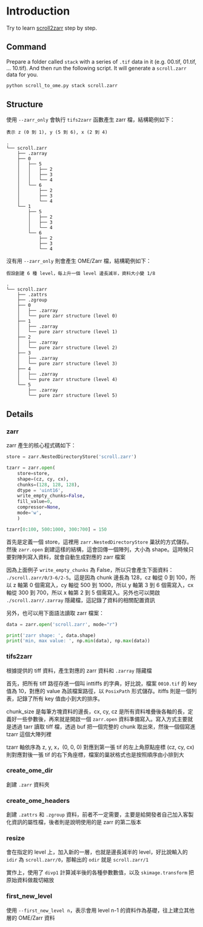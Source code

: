# Introduction

Try to learn [scroll2zarr](https://github.com/KhartesViewer/scroll2zarr) step by step.

## Command

Prepare a folder called `stack` with a series of `.tif` data in it (e.g. 00.tif, 01.tif, ... 10.tif). And then run the following script. It will generate a `scroll.zarr` data for you.

```bash
python scroll_to_ome.py stack scroll.zarr
```

## Structure

使用 `--zarr_only` 會執行 `tifs2zarr` 函數產生 zarr 檔，結構範例如下：

```
表示 z (0 到 1), y (5 到 6), x (2 到 4)

.
└── scroll.zarr
    ├── .zarray
    ├── 0
    │   ├── 5
    │   │   ├── 2
    │   │   ├── 3
    │   │   └── 4
    │   └── 6
    │       ├── 2
    │       ├── 3
    │       └── 4
    └── 1
        ├── 5
        │   ├── 2
        │   ├── 3
        │   └── 4
        └── 6
            ├── 2
            ├── 3
            └── 4
```

沒有用 `--zarr_only` 則會產生 OME/Zarr 檔，結構範例如下：

```
假設創建 6 種 level，每上升一個 level 邊長減半，資料大小變 1/8

.
└── scroll.zarr
    ├── .zattrs
    ├── .zgroup
    ├── 0
    │   ├── .zarray
    │   └── pure zarr structure (level 0)
    ├── 1
    │   ├── .zarray
    │   └── pure zarr structure (level 1)
    ├── 2
    │   ├── .zarray
    │   └── pure zarr structure (level 2)
    ├── 3
    │   ├── .zarray
    │   └── pure zarr structure (level 3)
    ├── 4
    │   ├── .zarray
    │   └── pure zarr structure (level 4)
    └── 5
        ├── .zarray
        └── pure zarr structure (level 5)
```

## Details

### zarr

zarr 產生的核心程式碼如下：

```python
store = zarr.NestedDirectoryStore('scroll.zarr')

tzarr = zarr.open(
    store=store, 
    shape=(cz, cy, cx), 
    chunks=(128, 128, 128),
    dtype = 'uint16',
    write_empty_chunks=False,
    fill_value=0,
    compressor=None,
    mode='w',
    )

tzarr[0:100, 500:1000, 300:700] = 150
```

首先是定義一個 store，這裡用 `zarr.NestedDirectoryStore` 巢狀的方式儲存。然後 `zarr.open` 創建這樣的結構，這會回傳一個陣列，大小為 shape。這時候只要對陣列寫入資料，就會自動生成對應的 zarr 檔案

因為上面例子 `write_empty_chunks` 為 False，所以只會產生下面資料： `./scroll.zarr/0/3-6/2-5`。這是因為 chunk 邊長為 128，cz 軸從 0 到 100，所以 z 軸第 0 個需寫入，cy 軸從 500 到 1000，所以 y 軸第 3 到 6 個需寫入，cx 軸從 300 到 700，所以 x 軸第 2 到 5 個需寫入。另外也可以開啟 `./scroll.zarr/.zarray` 隱藏檔，這記錄了資料的相關配置資訊

另外，也可以用下面語法讀取 zarr 檔案：

```python
data = zarr.open('scroll.zarr', mode="r")

print('zarr shape: ', data.shape)
print('min, max value: ', np.min(data), np.max(data))
```

### tifs2zarr

根據提供的 tiff 資料，產生對應的 zarr 資料和 `.zarray` 隱藏檔

首先，把所有 tiff 路徑存進一個叫 inttiffs 的字典，好比說，檔案 `0010.tif` 的 key 值為 10，對應的 value 為該檔案路徑，以 `PosixPath` 形式儲存。itiffs 則是一個列表，記錄了所有 key 值由小到大的排序。

chunk_size 是每筆方塊資料的邊長，cx, cy, cz 是所有資料堆疊後各軸的長，定義好一些參數後，再來就是開啟一個 `zarr.open` 資料準備寫入。寫入方式主要就是透過 tarr 讀取 tiff 檔，透過 buf 把一個完整的 chunk 取出來，然後一個個寫進 tzarr 這個大陣列裡

tzarr 軸依序為 z, y, x，(0, 0, 0) 對應到第一張 tif 的左上角原點座標 (cz, cy, cx) 則對應對後一張 tif 的右下角座標，檔案的巢狀格式也是按照順序由小排到大

### create_ome_dir

創建 `.zarr` 資料夾

### create_ome_headers

創建 `.zattrs` 和 `.zgroup` 資料，前者不一定需要，主要是給開發者自己加入客製化資訊的屬性檔，後者則是說明使用的是 zarr 的第二版本

### resize

會在指定的 level 上，加入新的一層，也就是邊長減半的 level，好比說輸入的 `idir` 為 `scroll.zarr/0`，那輸出的 `odir` 就是 `scroll.zarr/1`

實作上，使用了 `divp1` 計算減半後的各種參數數值，以及 `skimage.transform` 把原始資料做裁切縮放

### first_new_level

使用 `--first_new_level n`，表示會用 level n-1 的資料作為基礎，往上建立其他層的 OME/Zarr 資料



